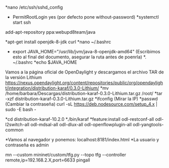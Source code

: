 *nano /etc/ssh/sshd_config
*  PermitRootLogin yes (por defecto pone without-password)
*systemctl start ssh

add-apt-repository ppa:webupd8team/java

*apt-get install openjdk-8-jdk curl
*nano ~/.bashrc 
*  export JAVA_HOME="/usr/lib/jvm/java-8-openjdk-amd64" (Escribimos esto al final del documento, asegurar la ruta antes de poenrla)
*. ~/.bashrc 
*echo $JAVA_HOME 

Vamos a la página oficial de OpenDaylight y descargamos el archivo TAR de la versión Lithium
https://nexus.opendaylight.org/content/repositories/public/org/opendaylight/integration/distribution-karaf/0.3.0-Lithium/
*mv /home/barbara/Descargas/distribution-karaf-0.3.0-Lithium.tar.gz /root/
*tar -xzf distribution-karaf-0.3.0-Lithium.tar.gz
*ifconfig (Mirar la IP)
*passwd (Cambiar la contraseña)
curl -sL https://deb.nodesource.com/setup_4.x | sudo -E bash -

*cd distribution-karaf-10.2.0
*./bin/karaf
*feature:install odl-restconf-all odl-l2switch-all odl-mdsal-all odl-dlux-all odl-openflowplugin-all odl-yangtools-common

*Vamos al navegador y ponemos: localhost:8181/index.html
*La usuario y contraseña es admin

mn --custom mininet/custom/tfg.py --topo tfg --controller remote,ip=192.168.2.X,port=6633
pingall

